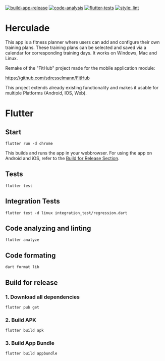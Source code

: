 [![build-app-release](https://github.com/sdresselmann/Lifting-Progress-Tracker/actions/workflows/build.yml/badge.svg)](https://github.com/sdresselmann/Lifting-Progress-Tracker/actions/workflows/build.yml)
[![code-analysis](https://github.com/sdresselmann/Lifting-Progress-Tracker/actions/workflows/code_analysis.yml/badge.svg)](https://github.com/sdresselmann/Lifting-Progress-Tracker/actions/workflows/code_analysis.yml)
[![flutter-tests](https://github.com/sdresselmann/Lifting-Progress-Tracker/actions/workflows/flutter_tests.yml/badge.svg)](https://github.com/sdresselmann/Lifting-Progress-Tracker/actions/workflows/flutter_tests.yml)
[![style: lint](https://img.shields.io/badge/style-lint-4BC0F5.svg)](https://pub.dev/packages/lint)

# Herculade

This app is a fitness planner where users can add and configure their own training plans. These training plans can be selected and saved via a calendar for corresponding training days. It works on Windows, Mac and Linux.

Remake of the "FitHub" project made for the mobile application module:

https://github.com/sdresselmann/FitHub

This project extends already existing functionality and makes it usable for multiple Platforms (Android, IOS, Web).

# Flutter

## Start
```
flutter run -d chrome
```

This builds and runs the app in your webbrowser. For using the app on Android and iOS, refer to the [Build for Release Section](#build-for-release).

## Tests
```
flutter test
```
## Integration Tests
```
flutter test -d linux integration_test/regression.dart
```
## Code analyzing and linting
```
flutter analyze
```
## Code formating
```
dart format lib
```
## Build for release 

### 1. Download all dependencies
```
flutter pub get
```
### 2. Build APK
```
flutter build apk
```
### 3. Build App Bundle
```
flutter build appbundle
```
